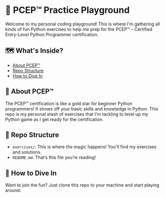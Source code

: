 # 🎉 PCEP™ Practice Playground

Welcome to my personal coding playground! This is where I'm gathering all kinds of fun Python exercises to help me prep for the PCEP™ – Certified Entry-Level Python Programmer certification.

## 🗺️ What's Inside?

- [About PCEP™](#about-pcep)
- [Repo Structure](#repo-structure)
- [How to Dive In](#how-to-dive-in)

## 🤔 About PCEP™

The PCEP™ certification is like a gold star for beginner Python programmers! It shows off your basic skills and knowledge in Python. This repo is my personal stash of exercises that I'm tackling to level up my Python game as I get ready for the certification.

## 📂 Repo Structure

- `exercises/`: This is where the magic happens! You'll find my exercises and solutions.
- `README.md`: That’s this file you’re reading!

## 🚀 How to Dive In

Want to join the fun? Just clone this repo to your machine and start playing around:
